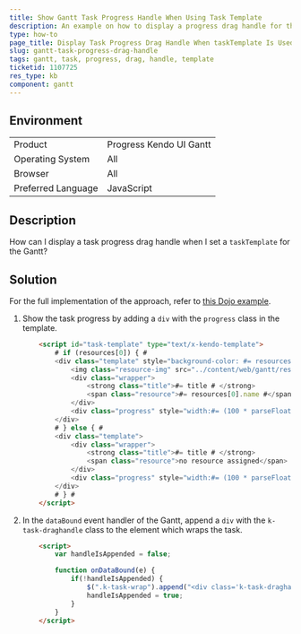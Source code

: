 ```yaml
---
title: Show Gantt Task Progress Handle When Using Task Template
description: An example on how to display a progress drag handle for the Kendo UI Gantt tasks when a taskTemplate is set.
type: how-to
page_title: Display Task Progress Drag Handle When taskTemplate Is Used | Kendo UI Gantt
slug: gantt-task-progress-drag-handle
tags: gantt, task, progress, drag, handle, template
ticketid: 1107725
res_type: kb
component: gantt
---
```


## Environment

<table>
 <tr>
  <td>Product</td>
  <td>Progress Kendo UI Gantt</td>
 </tr>
 <tr>
  <td>Operating System</td>
  <td>All</td>
 </tr>
 <tr>
  <td>Browser</td>
  <td>All</td>
 </tr>
 <tr>
  <td>Preferred Language</td>
  <td>JavaScript</td>
 </tr>
</table>

## Description

How can I display a task progress drag handle when I set a `taskTemplate` for the Gantt?

## Solution

For the full implementation of the approach, refer to [this Dojo example](http://dojo.telerik.com/OmONA).

1. Show the task progress by adding a `div` with the `progress` class in the template.  

    ```html
    	<script id="task-template" type="text/x-kendo-template">
    		# if (resources[0]) { #
    		<div class="template" style="background-color: #= resources[0].color #;">
    			<img class="resource-img" src="../content/web/gantt/resources/#:resources[0].id#.jpg" alt="#: resources[0].id #" />
    			<div class="wrapper">
    				<strong class="title">#= title # </strong>
    				<span class="resource">#= resources[0].name #</span>
    			</div>
    			<div class="progress" style="width:#= (100 * parseFloat(percentComplete)) #%"> </div>
    		</div>
    		# } else { #
    		<div class="template">
    			<div class="wrapper">
    				<strong class="title">#= title # </strong>
    				<span class="resource">no resource assigned</span>
    			</div>
    			<div class="progress" style="width:#= (100 * parseFloat(percentComplete)) #%"> </div>
    		</div>
    		# } #
    	</script>
    ```

2. In the `dataBound` event handler of the Gantt, append a `div` with the `k-task-draghandle` class to the element which wraps the task.

    ```html
    	<script>
    		var handleIsAppended = false;

    		function onDataBound(e) {
    			if(!handleIsAppended) {
    				$(".k-task-wrap").append("<div class='k-task-draghandle'></div>");
    				handleIsAppended = true;
    			}
    		}
    	</script>
    ```
